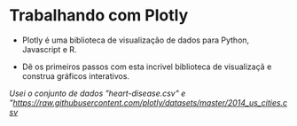# Trabalhando com Plotly

* Plotly é uma biblioteca de visualização de dados para Python, Javascript e R.

* Dê os primeiros passos com esta incrivel biblioteca de visualizaçã e construa gráficos interativos.

*Usei o conjunto de dados "heart-disease.csv" e "https://raw.githubusercontent.com/plotly/datasets/master/2014_us_cities.csv*


